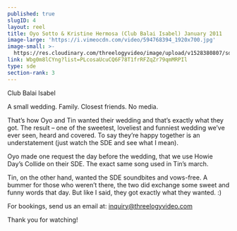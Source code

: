 ```yaml
---
published: true
slugID: 4
layout: reel
title: Oyo Sotto & Kristine Hermosa (Club Balai Isabel) January 2011
image-large: 'https://i.vimeocdn.com/video/594768394_1920x700.jpg'
image-small: >-
  https://res.cloudinary.com/threelogyvideo/image/upload/v1528380807/sde/Kristine_1.jpg
link: Wbg0m8lCYng?list=PLcosaUcuCQ6F78T1frRFZqZr79qmMRPIl
type: sde
section-rank: 3
---
```

Club Balai Isabel

A small wedding. Family. Closest friends. No media.

That’s how Oyo and Tin wanted their wedding and that’s exactly what they got. The result – one of the sweetest, loveliest and funniest wedding we’ve ever seen, heard and covered. To say they’re happy together is an understatement (just watch the SDE and see what I mean).

Oyo made one request the day before the wedding, that we use Howie Day’s Collide on their SDE. The exact same song used in Tin’s march.

Tin, on the other hand, wanted the SDE soundbites and vows-free. A bummer for those who weren’t there, the two did exchange some sweet and funny words that day. But like I said, they got exactly what they wanted. :)

For bookings, send us an email at: inquiry@threelogyvideo.com

Thank you for watching!
